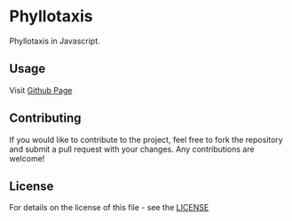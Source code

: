 # Phyllotaxis

Phyllotaxis in Javascript.

## Usage

Visit [Github Page](https://shelltux.github.io/Phyllotaxis.js/)

## Contributing

If you would like to contribute to the project, feel free to fork the repository
and submit a pull request with your changes. Any contributions are welcome!

## License

For details on the license of this file - see the [LICENSE](LICENSE)
